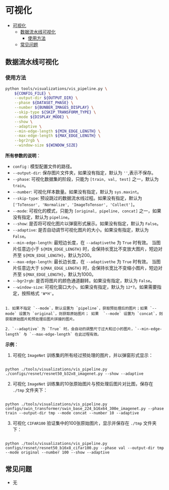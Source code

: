 # 可视化

<!-- TOC -->

- [可视化](#可视化)
  - [数据流水线可视化](#数据流水线可视化)
    - [使用方法](#使用方法)
  - [常见问题](#常见问题)

<!-- TOC -->

## 数据流水线可视化

### 使用方法

```bash
python tools/visualizations/vis_pipeline.py \
    ${CONFIG_FILE} \
    --output-dir ${OUTPUT_DIR} \
    --phase ${DATASET_PHASE} \
    --number ${BUNBER_IMAGES_DISPLAY} \
    --skip-type ${SKIP_TRANSFORM_TYPE} \
    --mode ${DISPLAY_MODE} \
    --show \
    --adaptive \
    --min-edge-length ${MIN_EDGE_LENGTH} \
    --max-edge-length ${MAX_EDGE_LENGTH} \
    --bgr2rgb \
    --window-size ${WINDOW_SIZE}
```

**所有参数的说明**：

- `config` : 模型配置文件的路径。
- `--output-dir`: 保存图片文件夹，如果没有指定，默认为 `''`,表示不保存。
- `--phase`: 可视化数据集的阶段，只能为 `[train, val, test]` 之一，默认为 `train`。
- `--number`: 可视化样本数量。如果没有指定，默认为 `sys.maxint`。
- `--skip-type`: 预设跳过的数据流水线过程。如果没有指定，默认为 `['ToTensor', 'Normalize', 'ImageToTensor', 'Collect']`。
- `--mode`: 可视化的模式，只能为 `[original, pipeline, concat]` 之一，如果没有指定，默认为 `pipeline`。
- `--show`: 是否将可视化图片以弹窗形式展示。如果没有指定，默认为 `False`。
- `--adaptive`: 是否自动调节可视化图片的大小。如果没有指定，默认为 `False`。
- `--min-edge-length`: 最短边长度，在 `--adaptivethe` 为 `True` 时有效。 当图片任意边小于 `${MIN_EDGE_LENGTH}` 时，会保持长宽比不变放大图片，短边对齐至 `${MIN_EDGE_LENGTH}`，默认为200。
- `--max-edge-length`: 最长边长度，在 `--adaptivethe` 为 `True` 时有效。 当图片任意边大于 `${MAX_EDGE_LENGTH}` 时，会保持长宽比不变缩小图片，短边对齐至 `${MAX_EDGE_LENGTH}`，默认为1000。
- `--bgr2rgb`: 是否将图片的颜色通道翻转。如果没有指定，默认为 `False`。
- `--window-size`: 可视化窗口大小，如果没有指定，默认为 `12*7`。如果需要指定，按照格式 `'W*H'`。

```{note}

1. 如果不指定 `--mode`，默认设置为 `pipeline`，获取预处理后的图片；如果 `--mode` 设置为 `original`，则获取原始图片； 如果  `--mode` 设置为 `concat`，则获取原始图片和预处理后图片拼接的图片。

2. `--adaptive` 为 `True` 时，会自动的调整尺寸过大和过小的图片，`--min-edge-length` 与 `--max-edge-length` 在此过程有效。

```

**示例**：

1. 可视化 `ImageNet` 训练集的所有经过预处理的图片，并以弹窗形式显示：

```{python}

python ./tools/visualizations/vis_pipeline.py ./configs/resnet/resnet50_b32x8_imagenet.py --show --adaptive

```

2. 可视化 `ImageNet` 训练集的10张原始图片与预处理后图片对比图，保存在 `./tmp` 文件夹下：

```{python}

python ./tools/visualizations/vis_pipeline.py configs/swin_transformer/swin_base_224_b16x64_300e_imagenet.py --phase train --output-dir tmp --mode concat --number 10 --adaptive

```

3. 可视化 `CIFAR100` 验证集中的100张原始图片，显示并保存在 `./tmp` 文件夹下：

```{python}

python ./tools/visualizations/vis_pipeline.py configs/resnet/resnet50_b16x8_cifar100.py --phase val --output-dir tmp --mode original --number 100 --show --adaptive

```

## 常见问题

- 无

